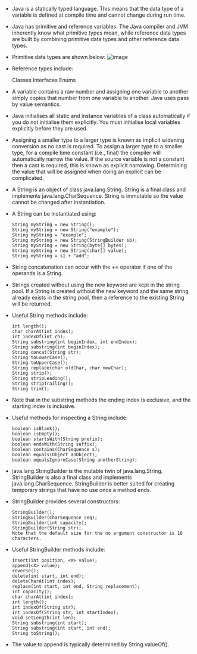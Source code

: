 
- Java is a statically typed language. This means that the data type of a variable is defined at compile time and cannot change during run time.

- Java has primitive and reference variables. The Java compiler and JVM inherently know what primitive types mean, while reference data types are built by combining primitive data types and other reference data types.

- Primitive data types are shown below:
  ![image](https://user-images.githubusercontent.com/20484835/219260443-3ab130d7-ffab-47b3-8b09-40e56e042aea.png)

- Reference types include:

  Classes
  Interfaces
  Enums

- A variable contains a raw number and assigning one variable to another simply copies that number from one variable to another. Java uses pass by value semantics.

- Java initialises all static and instance variables of a class automatically if you do not initialise them explicitly. You must initialise local variables explicitly before they are used.

- Assigning a smaller type to a larger type is known as implicit widening conversion as no cast is required. To assign a larger type to a smaller type, for a compile time constant (i.e., final) the compiler will automatically narrow the value. If the source variable is not a constant then a cast is required, this is known as explicit narrowing. Determining the value that will be assigned when doing an explicit can be complicated.

- A String is an object of class java.lang.String. String is a final class and implements java.lang.CharSequence. String is immutable so the value cannot be changed after instantiation.

- A String can be instantiated using:

  ```
  String myString = new String();
  String myString = new String("example");
  String myString = "example";
  String myString = new String(StringBuilder sb);
  String myString = new String(byte[] bytes);
  String myString = new String(char[] value);
  String myString = s1 + "add";
  ```

- String concatenation can occur with the += operator if one of the operands is a String.

- Strings created without using the new keyword are kept in the string pool. If a String is created without the new keyword and the same string already exists in the string pool, then a reference to the existing String will be returned.

- Useful String methods include:

  ```
  int length();
  char charAt(int index);
  int indexOf(int ch);
  String substring(int beginIndex, int endIndex);
  String substring(int beginIndex);
  String concat(String str);
  String toLowerCase();
  String toUpperCase();
  String replace(char oldChar, char newChar);
  String strip();
  String stripLeading();
  String stripTrailing();
  String trim();
  ```

- Note that in the substring methods the ending index is exclusive, and the starting index is inclusive.

- Useful methods for inspecting a String include:

  ```
  boolean isBlank();
  boolean isEmpty();
  boolean startsWith(String prefix);
  boolean endsWith(String suffix);
  boolean contains(CharSequence s);
  boolean equals(Object anObject);
  boolean equalsIgnoreCase(String anotherString);
  ```

- java.lang.StringBuilder is the mutable twin of java.lang.String. StringBuilder is also a final class and implements java.lang.CharSequence. StringBuilder is better suited for creating temporary strings that have no use once a method ends.

- StringBuilder provides several constructors:

  ```
  StringBuilder();
  StringBuilder(CharSequence seq);
  StringBuilder(int capacity);
  StringBuilder(String str);
  Note that the default size for the no argument constructor is 16 characters.
  ```

- Useful StringBuilder methods include:

  ```
  insert(int position, <X> value);
  append(<X> value);
  reverse();
  delete(int start, int end);
  deleteCharAt(int index);
  replace(int start, int end, String replacement);
  int capacity();
  char charAt(int index);
  int length();
  int indexOf(String str);
  int indexOf(String str, int startIndex);
  void setLength(int len);
  String substring(int start);
  String substring(int start, int end);
  String toString();
  ```

- The value to append is typically determined by String.valueOf().
